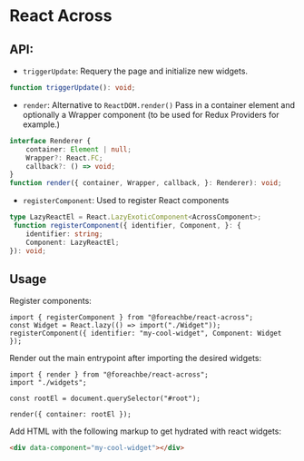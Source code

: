 # React Across


## API:
- `triggerUpdate`: Requery the page and initialize new widgets.
```ts
function triggerUpdate(): void;
```

- `render`: Alternative to `ReactDOM.render()`
Pass in a container element and optionally a Wrapper component (to be used for Redux Providers for example.)
```ts
interface Renderer {
    container: Element | null;
    Wrapper?: React.FC;
    callback?: () => void;
}
function render({ container, Wrapper, callback, }: Renderer): void;
```

- `registerComponent`: Used to register React components
```ts
type LazyReactEl = React.LazyExoticComponent<AcrossComponent>;
 function registerComponent({ identifier, Component, }: {
    identifier: string;
    Component: LazyReactEl;
}): void;
```


## Usage

Register components:
```tsx
import { registerComponent } from "@foreachbe/react-across";
const Widget = React.lazy(() => import("./Widget"));
registerComponent({ identifier: "my-cool-widget", Component: Widget });
```

Render out the main entrypoint after importing the desired widgets:
```tsx
import { render } from "@foreachbe/react-across";
import "./widgets";

const rootEl = document.querySelector("#root");

render({ container: rootEl });
```

Add HTML with the following markup to get hydrated with react widgets:
```html
<div data-component="my-cool-widget"></div>
```